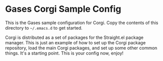 # Gases Corgi Sample Config

This is the Gases sample configuration for Corgi. Copy the contents of this directory to `~/.emacs.d` to get started.

Corgi is distributed as a set of packages for the Straight.el package manager. This is just an example of how to set up the Corgi package repository, load the main Corgi packages, and set up some other common things. It's a starting point. This is your config now, enjoy!

